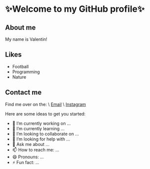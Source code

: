 # ✨Welcome to my GitHub profile✨

## About me
My name is Valentin! 

## Likes
* Football
* Programming
* Nature

## Contact me
Find me over on the:
\ [Email]() 
\ [Instagram]()

Here are some ideas to get you started:

- 🔭 I’m currently working on ...
- 🌱 I’m currently learning ...
- 👯 I’m looking to collaborate on ...
- 🤔 I’m looking for help with ...
- 💬 Ask me about ...
- 📫 How to reach me: ...
- 😄 Pronouns: ...
- ⚡ Fun fact: ...

